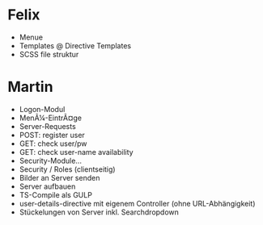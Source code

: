 # Felix

- Menue
- Templates @ Directive Templates
- SCSS file struktur


# Martin
- Logon-Modul
- MenÃ¼-EintrÃ¤ge
- Server-Requests
 - POST: register user
 - GET: check user/pw
 - GET: check user-name availability
 - Security-Module...
- Security / Roles (clientseitig)
- Bilder an Server senden
- Server aufbauen
- TS-Compile als GULP
- user-details-directive mit eigenem Controller (ohne URL-Abhängigkeit)
- Stückelungen von Server inkl. Searchdropdown

 
 
